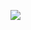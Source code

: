 [![](http://img.youtube.com/vi/t0Iabq88OMw/0.jpg)](http://www.youtube.com/watch?v=t0Iabq88OMw "Chapter 5 - Exercise 2 - 2D Mouse Camera")
